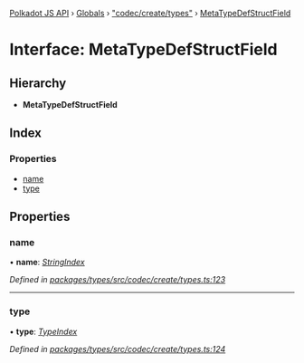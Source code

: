 [Polkadot JS API](../README.md) › [Globals](../globals.md) › ["codec/create/types"](../modules/_codec_create_types_.md) › [MetaTypeDefStructField](_codec_create_types_.metatypedefstructfield.md)

# Interface: MetaTypeDefStructField

## Hierarchy

* **MetaTypeDefStructField**

## Index

### Properties

* [name](_codec_create_types_.metatypedefstructfield.md#name)
* [type](_codec_create_types_.metatypedefstructfield.md#type)

## Properties

###  name

• **name**: *[StringIndex](../modules/_codec_create_types_.md#stringindex)*

*Defined in [packages/types/src/codec/create/types.ts:123](https://github.com/polkadot-js/api/blob/a695d2a5b5/packages/types/src/codec/create/types.ts#L123)*

___

###  type

• **type**: *[TypeIndex](../modules/_codec_create_types_.md#typeindex)*

*Defined in [packages/types/src/codec/create/types.ts:124](https://github.com/polkadot-js/api/blob/a695d2a5b5/packages/types/src/codec/create/types.ts#L124)*
